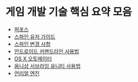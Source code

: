 # 게임 개발 기술 핵심 요약 모음

* <a href="./perforce/">퍼포스</a>
* <a href="./spine/user_guide">스파인 유저 가이드</a>
* <a href="./spine/change_log">스파인 변경 사항</a>
* <a href="./android/command_line">안드로이드 커맨드라인 사용법</a>
* <a href="./osx/automator">OS X 오토메이터</a>
* <a href="./omnisharp_sublime_unity">옴니샵 서브라임 유니티 사용법</a>
* <a href="./unreal_engine/">언리얼 엔진</a>
